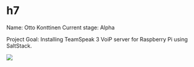 # h7

Name: Otto Konttinen
Current stage: Alpha



Project Goal: Installing TeamSpeak 3 VoiP server for Raspberry Pi using SaltStack.

![](https://ottokonttinen.files.wordpress.com/2022/05/nayttokuva-2022-05-17-033248.png)
